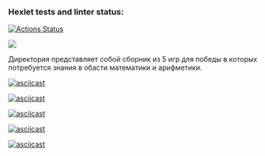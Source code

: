 ### Hexlet tests and linter status:
[![Actions Status](https://github.com/LilDrugHill/python-project-lvl1/workflows/hexlet-check/badge.svg)](https://github.com/LilDrugHill/python-project-lvl1/actions)

<a href="https://codeclimate.com/github/codeclimate/codeclimate/maintainability"><img src="https://api.codeclimate.com/v1/badges/a99a88d28ad37a79dbf6/maintainability" /></a>

Директория представляет собой сборник из 5 игр для победы в которых потребуется знания в обасти математики и арифметики.

[![asciicast](https://asciinema.org/a/484255.svg)](https://asciinema.org/a/484255)

[![asciicast](https://asciinema.org/a/484256.svg)](https://asciinema.org/a/484256)

[![asciicast](https://asciinema.org/a/484257.svg)](https://asciinema.org/a/484257)

[![asciicast](https://asciinema.org/a/484258.svg)](https://asciinema.org/a/484258)

[![asciicast](https://asciinema.org/a/484259.svg)](https://asciinema.org/a/484259)
